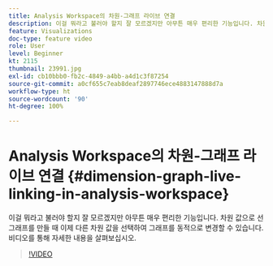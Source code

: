 ```yaml
---
title: Analysis Workspace의 차원-그래프 라이브 연결
description: 이걸 뭐라고 불러야 할지 잘 모르겠지만 아무튼 매우 편리한 기능입니다. 차원 값으로 선 그래프를 만들 때 이제 다른 차원 값을 선택하여 그래프를 동적으로 변경할 수 있습니다. 비디오를 통해 자세한 내용을 살펴보십시오.
feature: Visualizations
doc-type: feature video
role: User
level: Beginner
kt: 2115
thumbnail: 23991.jpg
exl-id: cb10bbb0-fb2c-4849-a4bb-a4d1c3f87254
source-git-commit: a0cf655c7eab8deaf2897746ece4883147888d7a
workflow-type: ht
source-wordcount: '90'
ht-degree: 100%

---
```


# Analysis Workspace의 차원-그래프 라이브 연결 {#dimension-graph-live-linking-in-analysis-workspace}

이걸 뭐라고 불러야 할지 잘 모르겠지만 아무튼 매우 편리한 기능입니다. 차원 값으로 선 그래프를 만들 때 이제 다른 차원 값을 선택하여 그래프를 동적으로 변경할 수 있습니다. 비디오를 통해 자세한 내용을 살펴보십시오.

>[!VIDEO](https://video.tv.adobe.com/v/23991/?quality=12)
